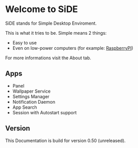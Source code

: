 # Welcome to SiDE

SiDE stands for Simple Desktop Enviroment.

This is what it tries to be. Simple means 2 things:
* Easy to use
* Even on low-power computers (for example: [RaspberryPI](http://raspberrypi.org))

For more informations visit the About tab.

## Apps

* Panel
* Wallpaper Service
* Settings Manager
* Notification Daemon
* App Search
* Session with Autostart support

## Version

This Documentation is build for version 0.50 (unreleased).
